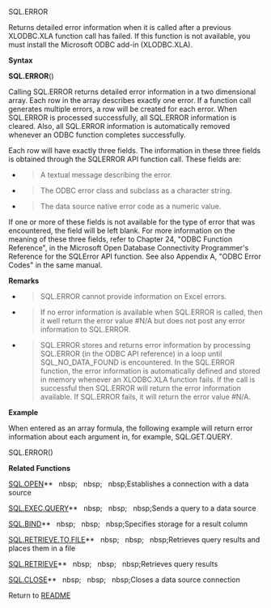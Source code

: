 SQL.ERROR

Returns detailed error information when it is called after a previous
XLODBC.XLA function call has failed. If this function is not available,
you must install the Microsoft ODBC add-in (XLODBC.XLA).

**Syntax**

**SQL.ERROR**()

Calling SQL.ERROR returns detailed error information in a two
dimensional array. Each row in the array describes exactly one error. If
a function call generates multiple errors, a row will be created for
each error. When SQL.ERROR is processed successfully, all SQL.ERROR
information is cleared. Also, all SQL.ERROR information is automatically
removed whenever an ODBC function completes successfully.

Each row will have exactly three fields. The information in these three
fields is obtained through the SQLERROR API function call. These fields
are:

  - > A textual message describing the error.

  - > The ODBC error class and subclass as a character string.

  - > The data source native error code as a numeric value.


If one or more of these fields is not available for the type of error
that was encountered, the field will be left blank. For more information
on the meaning of these three fields, refer to Chapter 24, "ODBC
Function Reference", in the Microsoft Open Database Connectivity
Programmer's Reference for the SQLError API function. See also Appendix
A, "ODBC Error Codes" in the same manual.

**Remarks**

  - > SQL.ERROR cannot provide information on Excel errors.

  - > If no error information is available when SQL.ERROR is called,
    > then it well return the error value \#N/A but does not post any
    > error information to SQL.ERROR.

  - > SQL.ERROR stores and returns error information by processing
    > SQL.ERROR (in the ODBC API reference) in a loop until
    > SQL\_NO\_DATA\_FOUND is encountered. In the SQL.ERROR function,
    > the error information is automatically defined and stored in
    > memory whenever an XLODBC.XLA function fails. If the call is
    > successful then SQL.ERROR will return the error information
    > available. If SQL.ERROR fails, it will return the error value
    > \#N/A.

**Example**

When entered as an array formula, the following example will return
error information about each argument in, for example, SQL.GET.QUERY.

SQL.ERROR()

**Related Functions**

[SQL.OPEN](SQL.OPEN.md)**&nbsp;&nbsp;&nbsp;nbsp;&nbsp;&nbsp;&nbsp;nbsp;&nbsp;&nbsp;&nbsp;nbsp;Establishes a connection with a data source

[SQL.EXEC.QUERY](SQL.EXEC.QUERY.md)**&nbsp;&nbsp;&nbsp;nbsp;&nbsp;&nbsp;&nbsp;nbsp;&nbsp;&nbsp;&nbsp;nbsp;Sends a query to a data source

[SQL.BIND](SQL.BIND.md)**&nbsp;&nbsp;&nbsp;nbsp;&nbsp;&nbsp;&nbsp;nbsp;&nbsp;&nbsp;&nbsp;nbsp;Specifies storage for a result column

[SQL.RETRIEVE.TO.FILE](SQL.RETRIEVE.TO.FILE.md)**&nbsp;&nbsp;&nbsp;nbsp;&nbsp;&nbsp;&nbsp;nbsp;&nbsp;&nbsp;&nbsp;nbsp;Retrieves query results and places
them in a file

[SQL.RETRIEVE](SQL.RETRIEVE.md)**&nbsp;&nbsp;&nbsp;nbsp;&nbsp;&nbsp;&nbsp;nbsp;&nbsp;&nbsp;&nbsp;nbsp;Retrieves query results

[SQL.CLOSE](SQL.CLOSE.md)**&nbsp;&nbsp;&nbsp;nbsp;&nbsp;&nbsp;&nbsp;nbsp;&nbsp;&nbsp;&nbsp;nbsp;Closes a data source connection



Return to [README](README.md)

